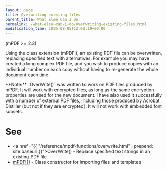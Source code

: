 ```yaml
---
layout: page
title: Overwriting existing files
parent_title: What Else Can I Do
permalink: /what-else-can-i-do/overwriting-existing-files.html
modification_time: 2015-08-05T12:00:19+00:00
---
```


(mPDF >= 2.3)

Using the class extension (mPDFI), an existing PDF file can be overwritten, replacing specified text with alternatives.
For example you may have created a long complex PDF file, and you wish to produce copies with an individual number on
each copy without having to re-generate the whole document each time.

<div class="alert alert-info" role="alert" markdown="1">
  **Note:** `OverWrite()` was written to work on PDF files produced
  by mPDF. It will work with encrypted files, as long as the same encryption properties are used for the new document.
  I have also used it successfully with a number of external PDF files, including those produced by Acrobat Distiller
  (but not if they are encrypted). It will not work with embedded font subsets.
</div>

# See

- <a href="{{ "/reference/mpdf-functions/overwrite.html" | prepend: site.baseurl }}">OverWrite()</a> - Replace specified text strings in an existing PDF file
- <a href="index4a46.html?tid=348">mPDFI()</a> - Class constructor for importing files and templates

